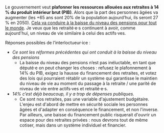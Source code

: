 Le gouvernement veut **plafonner les ressources allouées aux retraites à 14 % du produit intérieur brut (PIB)**.
Alors que la part des personnes âgées va augmenter (les +65 ans sont 20% de la population aujourd’hui, ils seront 27
% en 2050).
[Cela va conduire à la baisse du niveau des pensions pour tout le monde](https://reformedesretraites.fr/dossier/).
Je veux que les retraité·e·s continuent à avoir, comme aujourd'hui, un niveau de vie similaire à celui des actifs·ves.    

Réponses possibles de l’interloctueur·ice : 

* _Ce sont les réformes précédentes qui ont conduit à la baisse du niveau des pensions_
  * La baisse du niveau des pensions n’est pas inéluctable, en tant que député·e on peut  changer les choses :
    refusez le plafonnement à 14% du PIB, exigez la hausse du financement des retraites, et votez des lois qui
    pourraient rétablir un système qui garantisse le maintien du niveau de vie au moment du passage à la retraite / une
    parité de niveau de vie entre actifs·ves et retraité·e·s. 
* _14% c’est déjà beaucoup, il y a trop de dépenses publiques._ 
  * Ce sont nos retraites, pas une variable d'ajustement budgétaire. L'enjeu est d'abord de mettre en sécurité sociale
  les personnes âgées et d'adapter en conséquence le financement, et non l'inverse. Par ailleurs, une baisse du
  financement public risquerait d'ouvrir un espace pour des retraites privées : nous devrons tout de même cotiser, mais
  dans un système individuel et financier. 
